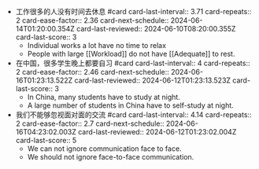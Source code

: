 - 工作很多的人没有时间去休息 #card
  card-last-interval:: 3.71
  card-repeats:: 2
  card-ease-factor:: 2.36
  card-next-schedule:: 2024-06-14T01:20:00.354Z
  card-last-reviewed:: 2024-06-10T08:20:00.355Z
  card-last-score:: 3
	- Individual works a lot have no time to relax
	- People with large [[Workload]] do not have [[Adequate]] to rest.
- 在中国，很多学生晚上都要自习 #card
  card-last-interval:: 4
  card-repeats:: 2
  card-ease-factor:: 2.46
  card-next-schedule:: 2024-06-16T01:23:13.522Z
  card-last-reviewed:: 2024-06-12T01:23:13.523Z
  card-last-score:: 3
	- In China, many students have to study at night.
	- A large number of students in China have to self-study at night.
- 我们不能够忽视面对面的交流 #card
  card-last-interval:: 4.14
  card-repeats:: 2
  card-ease-factor:: 2.7
  card-next-schedule:: 2024-06-16T04:23:02.003Z
  card-last-reviewed:: 2024-06-12T01:23:02.004Z
  card-last-score:: 5
	- We can not ignore communication face to face.
	- We should not ignore face-to-face communication.